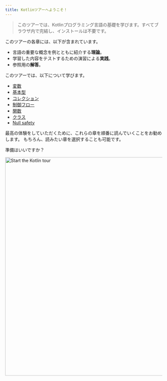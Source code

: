 ```yaml
---
title: Kotlinツアーへようこそ！
---
```

> このツアーでは、Kotlinプログラミング言語の基礎を学びます。すべてブラウザ内で完結し、インストールは不要です。

このツアーの各章には、以下が含まれています。

* 言語の重要な概念を例とともに紹介する**理論**。
* 学習した内容をテストするための演習による**実践**。
* 参照用の**解答**。

このツアーでは、以下について学びます。

* [変数](kotlin-tour-hello-world)
* [基本型](kotlin-tour-basic-types)
* [コレクション](kotlin-tour-collections)
* [制御フロー](kotlin-tour-control-flow)
* [関数](kotlin-tour-functions)
* [クラス](kotlin-tour-classes)
* [Null safety](kotlin-tour-null-safety)

最高の体験をしていただくために、これらの章を順番に読んでいくことをお勧めします。 もちろん、読みたい章を選択することも可能です。

準備はいいですか？

<a href="kotlin-tour-hello-world"><img src="/img/start-kotlin-tour.svg" width="700" alt="Start the Kotlin tour" /></a>